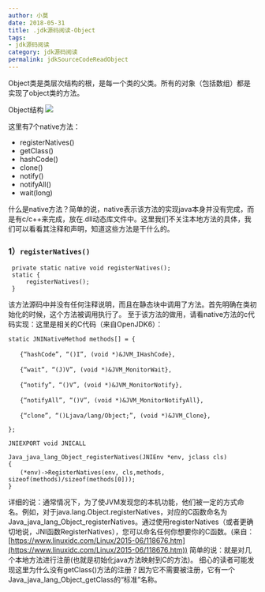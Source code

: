 ```yaml
---
author: 小莫
date: 2018-05-31
title: .jdk源码阅读-Object
tags:
- jdk源码阅读
category: jdk源码阅读
permalink: jdkSourceCodeReadObject
---
```

Object类是类层次结构的根，是每一个类的父类。所有的对象（包括数组）都是实现了object类的方法。
<!-- more -->

Object结构
![](https://image.xiaomo.info/blog/ObjectStructure.png)

这里有7个native方法：

- registerNatives()
- getClass()
- hashCode()
- clone()
- notify()
- notifyAll()
- wait(long)

什么是native方法？简单的说，native表示该方法的实现java本身并没有完成，而是有c/c++来完成，放在.dll动态库文件中。这里我们不关注本地方法的具体，我们可以看看其注释和声明，知道这些方法是干什么的。

### 1）`registerNatives()`

```
 private static native void registerNatives();
 static {
     registerNatives();
 }
```
 
该方法源码中并没有任何注释说明，而且在静态块中调用了方法。首先明确在类初始化的时候，这个方法被调用执行了。
至于该方法的做用，请看native方法的c代码实现：这里是相关的C代码（来自OpenJDK6）：

```
static JNINativeMethod methods[] = {

　　{“hashCode”, “()I”, (void *)&JVM_IHashCode},

　　{“wait”, “(J)V”, (void *)&JVM_MonitorWait},

　　{“notify”, “()V”, (void *)&JVM_MonitorNotify},

　　{“notifyAll”, “()V”, (void *)&JVM_MonitorNotifyAll},

　　{“clone”, “()Ljava/lang/Object;”, (void *)&JVM_Clone},

};

JNIEXPORT void JNICALL

Java_java_lang_Object_registerNatives(JNIEnv *env, jclass cls)
{
　　(*env)->RegisterNatives(env, cls,methods, sizeof(methods)/sizeof(methods[0]));
}
```

详细的说：通常情况下，为了使JVM发现您的本机功能，他们被一定的方式命名。例如，对于java.lang.Object.registerNatives，对应的C函数命名为Java_java_lang_Object_registerNatives。通过使用registerNatives（或者更确切地说，JNI函数RegisterNatives），您可以命名任何你想要你的C函数。(来自：[https://www.linuxidc.com/Linux/2015-06/118676.htm](https://www.linuxidc.com/Linux/2015-06/118676.htm))
简单的说：就是对几个本地方法进行注册(也就是初始化java方法映射到C的方法)。
细心的读者可能发现这里为什么没有getClass()方法的注册？因为它不需要被注册，它有一个Java_java_lang_Object_getClass的“标准”名称。